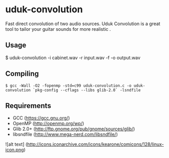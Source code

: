 # uduk-convolution
Fast direct convolution of two audio sources. Uduk Convolution is a great tool to tailor your guitar sounds for more realistic .

## Usage
$ uduk-convolution -i cabinet.wav -r input.wav -f -o output.wav

## Compiling

```
$ gcc -Wall -O2 -fopenmp -std=c99 uduk-convolution.c -o uduk-convolution `pkg-config --cflags --libs glib-2.0` -lsndfile
```

## Requirements
- GCC (https://gcc.gnu.org/)
- OpenMP (http://openmp.org/wp/)
- Glib 2.0+ (http://ftp.gnome.org/pub/gnome/sources/glib/)
- libsndfile (http://www.mega-nerd.com/libsndfile/)

![alt text] (http://icons.iconarchive.com/icons/kearone/comicons/128/linux-icon.png)
